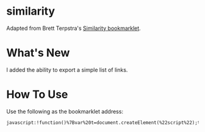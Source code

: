 # similarity

Adapted from Brett Terpstra's [Similarity bookmarklet](https://brettterpstra.com/2015/09/29/similarity-bookmarklet-update/).

# What's New

I added the ability to export a simple list of links.

# How To Use

Use the following as the bookmarklet address:

    javascript:!function()%7Bvar%20t=document.createElement(%22script%22);t.setAttribute(%22src%22,%22//quanganhdo.github.io/similarity/similarity.js%3Ft%3D%22+Math.random()),document.body.appendChild(t)%7D();

